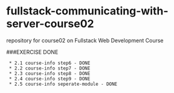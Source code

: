 # fullstack-communicating-with-server-course02
repository for course02 on Fullstack Web Development Course


###EXERCISE DONE

```
 * 2.1 course-info step6 - DONE
 * 2.2 course-info step7 - DONE
 * 2.3 course-info step8 - DONE
 * 2.4 course-info step9 - DONE
 * 2.5 course-info seperate-module - DONE


```